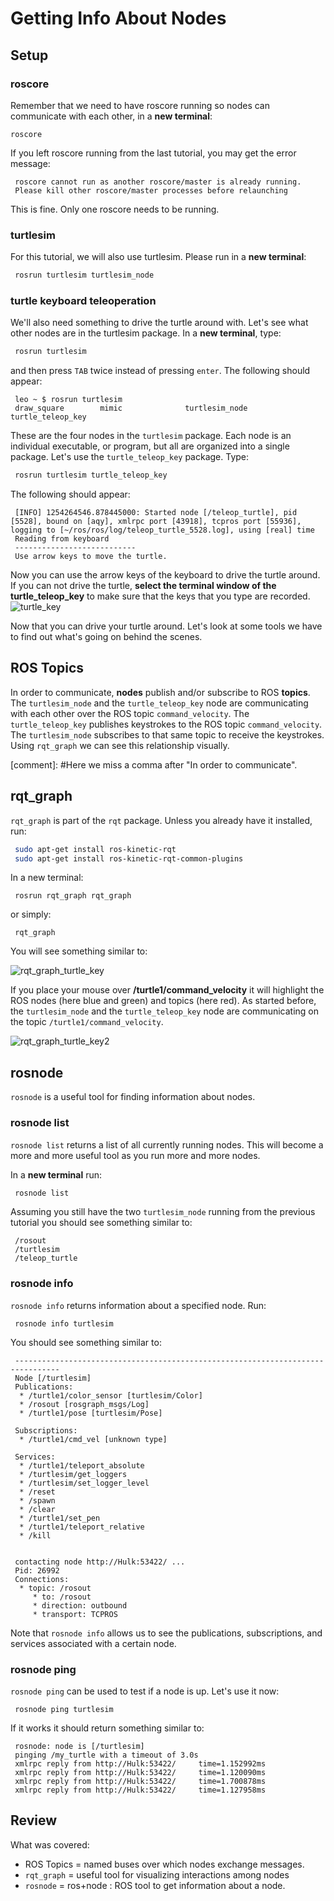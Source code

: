 # Getting Info About Nodes

## Setup

### roscore

Remember that we need to have roscore running so nodes can communicate with each other, in a **new terminal**:
```
roscore
```
If you left roscore running from the last tutorial, you may get the error message:
```
 roscore cannot run as another roscore/master is already running.
 Please kill other roscore/master processes before relaunching
```
This is fine.  Only one roscore needs to be running.

###  turtlesim

For this tutorial, we will also use turtlesim.  Please run in a **new terminal**:
```bash
 rosrun turtlesim turtlesim_node
```

### turtle keyboard teleoperation

We'll also need something to drive the turtle around with. Let's see what other nodes are in the turtlesim package.  In a **new terminal**, type:
```bash
 rosrun turtlesim 
```

and then press `TAB` twice instead of pressing `enter`.  The following should appear:
```
 leo ~ $ rosrun turtlesim
 draw_square        mimic              turtlesim_node     turtle_teleop_key
```

These are the four nodes in the `turtlesim` package.  Each node is an individual executable, or program, but all are organized into a single package.  Let's use the `turtle_teleop_key` package. Type:

```bash
 rosrun turtlesim turtle_teleop_key
```

The following should appear:
```
 [INFO] 1254264546.878445000: Started node [/teleop_turtle], pid [5528], bound on [aqy], xmlrpc port [43918], tcpros port [55936], logging to [~/ros/ros/log/teleop_turtle_5528.log], using [real] time
 Reading from keyboard
 ---------------------------
 Use arrow keys to move the turtle.
```

Now you can use the arrow keys of the keyboard to drive the turtle around. If you can not drive the turtle, **select the terminal window of the turtle_teleop_key** to make sure that the keys that you type are recorded.
![turtle_key](figures/turtle_key.png)


Now that you can drive your turtle around. Let's look at some tools we have to find out what's going on behind the scenes.



## ROS Topics

In order to communicate, **nodes** publish and/or subscribe to ROS **topics**.  The `turtlesim_node` and the `turtle_teleop_key` node are communicating with each other over the ROS topic `command_velocity`. The `turtle_teleop_key` publishes keystrokes to the ROS topic `command_velocity`.  The `turtlesim_node` subscribes to that same topic to receive the keystrokes.  Using `rqt_graph` we can see this relationship visually.

[comment]: #Here we miss a comma after "In order to communicate".



## rqt_graph

`rqt_graph` is part of the `rqt` package. Unless you already have it installed, run:
``` bash
 sudo apt-get install ros-kinetic-rqt
 sudo apt-get install ros-kinetic-rqt-common-plugins
```

In a new terminal:
```
 rosrun rqt_graph rqt_graph
```
or simply:
```
 rqt_graph
```
You will see something similar to:

![rqt_graph_turtle_key](figures/rqt_graph_turtle_key.png)

If you place your mouse over **/turtle1/command_velocity** it will highlight the ROS nodes (here blue and green) and topics (here red). As started before, the `turtlesim_node` and the `turtle_teleop_key` node are communicating on the topic `/turtle1/command_velocity`.

![rqt_graph_turtle_key2](figures/rqt_graph_turtle_key2.png)



## rosnode

`rosnode` is a useful tool for finding information about nodes.

### rosnode list

`rosnode list` returns a list of all currently running nodes.  This will become a more and more useful tool as you run more and more nodes.

In a **new terminal** run:
```bash
 rosnode list
```

Assuming you still have the two `turtlesim_node` running from the previous tutorial you should see something similar to:
```
 /rosout
 /turtlesim
 /teleop_turtle
```

### rosnode info

`rosnode info` returns information about a specified node.  Run:
```
 rosnode info turtlesim
```
You should see something similar to:
```
 --------------------------------------------------------------------------------
 Node [/turtlesim]
 Publications:
  * /turtle1/color_sensor [turtlesim/Color]
  * /rosout [rosgraph_msgs/Log]
  * /turtle1/pose [turtlesim/Pose]

 Subscriptions:
  * /turtle1/cmd_vel [unknown type]

 Services:
  * /turtle1/teleport_absolute
  * /turtlesim/get_loggers
  * /turtlesim/set_logger_level
  * /reset
  * /spawn
  * /clear
  * /turtle1/set_pen
  * /turtle1/teleport_relative
  * /kill


 contacting node http://Hulk:53422/ ...
 Pid: 26992
 Connections:
  * topic: /rosout
     * to: /rosout
     * direction: outbound
     * transport: TCPROS
```
Note that `rosnode info` allows us to see the publications, subscriptions, and services associated with a certain node.

### rosnode ping

`rosnode ping` can be used to test if a node is up. Let's use it now:
```
 rosnode ping turtlesim
```
If it works it should return something similar to:
```
 rosnode: node is [/turtlesim]
 pinging /my_turtle with a timeout of 3.0s
 xmlrpc reply from http://Hulk:53422/     time=1.152992ms
 xmlrpc reply from http://Hulk:53422/     time=1.120090ms
 xmlrpc reply from http://Hulk:53422/     time=1.700878ms
 xmlrpc reply from http://Hulk:53422/     time=1.127958ms
```



## Review

What was covered:

 * ROS Topics = named buses over which nodes exchange messages.
 * `rqt_graph` = useful tool for visualizing interactions among nodes
 * `rosnode` = ros+node : ROS tool to get information about a node.
